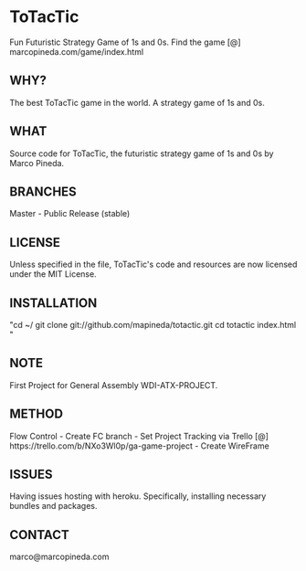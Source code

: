 # ToTacTic
Fun Futuristic Strategy Game of 1s and 0s.
Find the game [@] marcopineda.com/game/index.html
		
<h2>WHY?</h2>
The best ToTacTic game in the world. A strategy game of 1s and 0s.
		
<h2>WHAT</h2>
Source code for ToTacTic, the futuristic strategy game of 1s and 0s by Marco Pineda.
		
<h2>BRANCHES</h2>
Master - Public Release (stable)
		
		
<h2>LICENSE</h2>
Unless specified in the file, ToTacTic's code and resources are now licensed under the MIT License.
		
<h2>INSTALLATION</h2>
		"cd ~/
		git clone git://github.com/mapineda/totactic.git
		cd totactic
		index.html
		"
		
<h2>NOTE</h2>
First Project for General Assembly WDI-ATX-PROJECT.

<h2>METHOD</h2>
Flow Control
- Create FC branch
- Set Project Tracking via Trello [@] https://trello.com/b/NXo3Wl0p/ga-game-project
- Create WireFrame

<h2>ISSUES</h2>

Having issues hosting with heroku. Specifically, installing necessary bundles and packages.


		
<h2>CONTACT</h2>
marco@marcopineda.com



